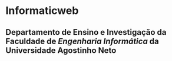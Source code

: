 # Informaticweb
## Departamento de Ensino e Investigação da Faculdade de *Engenharia Informática* da Universidade Agostinho Neto
